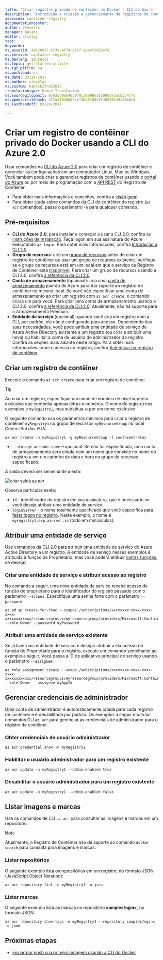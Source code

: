 ```yaml
---
title: "Criar registro privado do contêiner do Docker - CLI do Azure | Microsoft Docs"
description: "Introdução à criação e gerenciamento de registros de contêiner privado do Docker com a CLI do Azure 2.0"
services: container-registry
documentationcenter: 
author: stevelas
manager: balans
editor: cristyg
tags: 
keywords: 
ms.assetid: 29e20d75-bf39-4f7d-815f-a2e47209be7d
ms.service: container-registry
ms.devlang: azurecli
ms.topic: get-started-article
ms.tgt_pltfrm: na
ms.workload: na
ms.date: 03/24/2017
ms.author: stevelas
ms.custom: H1Hack27Feb2017
translationtype: Human Translation
ms.sourcegitcommit: 07635b0eb4650f0c30898ea1600697dacb33477c
ms.openlocfilehash: e37a3194bb65ccf3bb6168a2f456902a9c48edc5
ms.lasthandoff: 03/28/2017

---
```

# <a name="create-a-private-docker-container-registry-using-the-azure-cli-20"></a>Criar um registro de contêiner privado do Docker usando a CLI do Azure 2.0
Usar comandos na [CLI do Azure 2.0](https://github.com/Azure/azure-cli) para criar um registro de contêiner e gerenciar as configurações em um computador Linux, Mac ou Windows. Você também pode criar e gerenciar registros de contêiner usando o [portal do Azure](container-registry-get-started-portal.md) ou por meio de programação com a [API REST](https://go.microsoft.com/fwlink/p/?linkid=834376) do Registro de Contêiner.


* Para obter mais informações e conceitos, confira a [visão geral](container-registry-intro.md)
* Para obter ajuda sobre comandos da CLI do contêiner do registro (`az acr` comandos), passe o parâmetro `-h` para qualquer comando.


## <a name="prerequisites"></a>Pré-requisitos
* **CLI do Azure 2.0**: para instalar e começar a usar a CLI 2.0, confira as [instruções de instalação](/cli/azure/install-azure-cli). Faça logon em sua assinatura do Azure executando `az login`. Para obter mais informações, confira [Introdução à CLI 2.0](/cli/azure/get-started-with-azure-cli).
* **Grupo de recursos**: crie um [grupo de recursos](../azure-resource-manager/resource-group-overview.md#resource-groups) antes de criar um registro de contêiner ou usar um grupo de recursos existente. Verifique se o grupo de recursos está em um local em que o serviço de Registro de Contêiner está [disponível](https://azure.microsoft.com/regions/services/). Para criar um grupo de recursos usando a CLI 2.0, confira [a referência da CLI 2.0](/cli/azure/group).
* **Conta de armazenamento** (opcional): cria uma [conta de armazenamento](../storage/storage-introduction.md) padrão do Azure para dar suporte ao registro de contêiner no mesmo local. Se você não especificar uma conta de armazenamento ao criar um registro com `az acr create`, o comando criará um para você. Para criar uma conta de armazenamento usando a CLI 2.0, confira [a referência da CLI 2.0](/cli/azure/storage/account). Atualmente, não há suporte para o Armazenamento Premium.
* **Entidade de serviço** (opcional): quando você cria um registro com a CLI, por padrão, ele não é configurado para acesso. Dependendo das suas necessidades, você pode atribuir uma entidade de serviço do Azure Active Directory existente a um registro (ou criar e atribuir uma nova) ou habilitar a conta de usuário do administrador do registro. Confira as seções mais adiante neste artigo. Para obter mais informações sobre o acesso ao registro, confira [Autenticar no registro de contêiner](container-registry-authentication.md).

## <a name="create-a-container-registry"></a>Criar um registro de contêiner
Execute o comando `az acr create` para criar um registro de contêiner.

> [!TIP]
> Ao criar um registro, especifique um nome de domínio de nível superior exclusivo que contenha apenas letras e números. O nome do registro nos exemplos é `myRegistry1`, mas substitua-o por um nome exclusivo.
>
>

O seguinte comando usa os parâmetros mínimos para criar o registro de contêiner `myRegistry1` no grupo de recursos `myResourceGroup` no local Centro-Sul dos EUA:

```azurecli
az acr create -n myRegistry1 -g myResourceGroup -l southcentralus
```

* `--storage-account-name` é opcional. Se não for especificada, uma conta de armazenamento será criada com um nome que consiste no nome do registro e em um carimbo de data e hora no grupo de recursos especificado.

A saída deverá ser semelhante a esta:

![criar saída az acr](./media/container-registry-get-started-azure-cli/acr_create.png)


Observe particularmente:

* `id` - identificador do registro em sua assinatura, que é necessário se você deseja atribuir uma entidade de serviço.
* `loginServer` - o nome totalmente qualificado que você especifica para [fazer logon no registro](container-registry-authentication.md). Neste exemplo, o nome é `myregistry1.exp.azurecr.io` (todo em minúsculas).

## <a name="assign-a-service-principal"></a>Atribuir uma entidade de serviço
Use comandos da CLI 2.0 para atribuir uma entidade de serviço do Azure Active Directory a um registro. A entidade de serviço nesses exemplos é atribuída à função de Proprietário, mas você poderá atribuir [outras funções](../active-directory/role-based-access-control-configure.md), se desejar.

### <a name="create-a-service-principal-and-assign-access-to-the-registry"></a>Criar uma entidade de serviço e atribuir acesso ao registro
No comando a seguir, uma nova entidade de serviço recebe acesso de função de proprietário para o identificador do registro passado com o parâmetro `--scopes`. Especifique uma senha forte com o parâmetro `--password`.

```azurecli
az ad sp create-for-rbac --scopes /subscriptions/xxxxxxxx-xxxx-xxxx-xxxx-xxxxxxxxxxxx/resourcegroups/myresourcegroup/providers/Microsoft.ContainerRegistry/registries/myregistry1 --role Owner --password myPassword
```



### <a name="assign-an-existing-service-principal"></a>Atribuir uma entidade de serviço existente
Se já tiver uma entidade de serviço e desejar atribuir a ela acesso de função de Proprietário para o registro, execute um comando semelhante ao exemplo a seguir. Você passa a ID de aplicativo principal de serviço usando o parâmetro `--assignee`:

```azurecli
az role assignment create --scope /subscriptions/xxxxxxxx-xxxx-xxxx-xxxx-xxxxxxxxxxxx/resourcegroups/myresourcegroup/providers/Microsoft.ContainerRegistry/registries/myregistry1 --role Owner --assignee myAppId
```



## <a name="manage-admin-credentials"></a>Gerenciar credenciais de administrador
Uma conta de administrador é automaticamente criada para cada registro de contêiner e é desabilitada por padrão. Os exemplos a seguir mostram comandos CLI `az acr` para gerenciar as credenciais de administrador para o registro de contêiner.

### <a name="obtain-admin-user-credentials"></a>Obter credenciais de usuário administrador
```azurecli
az acr credential show -n myRegistry1
```

### <a name="enable-admin-user-for-an-existing-registry"></a>Habilitar o usuário administrador para um registro existente
```azurecli
az acr update -n myRegistry1 --admin-enabled true
```

### <a name="disable-admin-user-for-an-existing-registry"></a>Desabilitar o usuário administrador para um registro existente
```azurecli
az acr update -n myRegistry1 --admin-enabled false
```

## <a name="list-images-and-tags"></a>Listar imagens e marcas
Use os comandos de CLI `az acr` para consultar as imagens e marcas em um repositório.

> [!NOTE]
> Atualmente, o Registro de Contêiner não dá suporte ao comando `docker search` para consulta para imagens e marcas.


### <a name="list-repositories"></a>Listar repositórios
O seguinte exemplo lista os repositórios em um registro, no formato JSON (JavaScript Object Notation):

```azurecli
az acr repository list -n myRegistry1 -o json
```

### <a name="list-tags"></a>Listar marcas
O seguinte exemplo lista as marcas no repositório **samples/nginx**, no formato JSON:

```azurecli
az acr repository show-tags -n myRegistry1 --repository samples/nginx -o json
```

## <a name="next-steps"></a>Próximas etapas
* [Enviar por push sua primeira imagem usando a CLI do Docker](container-registry-get-started-docker-cli.md)

